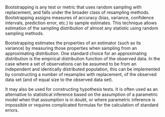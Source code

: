 Bootstrapping is any test or metric that uses random sampling with replacement, and falls under the broader class of resampling methods. Bootstrapping assigns measures of accuracy (bias, variance, confidence intervals, prediction error, etc.) to sample estimates. This technique allows estimation of the sampling distribution of almost any statistic using random sampling methods.

Bootstrapping estimates the properties of an estimator (such as its variance) by measuring those properties when sampling from an approximating distribution. One standard choice for an approximating distribution is the empirical distribution function of the observed data. In the case where a set of observations can be assumed to be from an independent and identically distributed population, this can be implemented by constructing a number of resamples with replacement, of the observed data set (and of equal size to the observed data set).

It may also be used for constructing hypothesis tests. It is often used as an alternative to statistical inference based on the assumption of a parametric model when that assumption is in doubt, or where parametric inference is impossible or requires complicated formulas for the calculation of standard errors. 